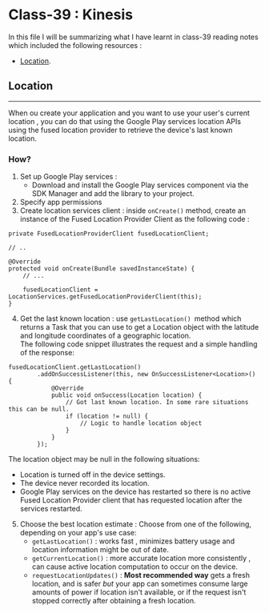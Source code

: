 # Class-39 : Kinesis


In this file I will be summarizing what I have learnt in class-39 reading notes which included the following resources :
- [Location](https://developer.android.com/training/location/retrieve-current).

## Location
***
When ou create your application and you want to use your user's current location , you can do that using the Google Play services location APIs using the fused location provider to retrieve the device's last known location.

### How?
1. Set up Google Play services :
    - Download and install the Google Play services component via the SDK Manager and add the library to your project. 
2. Specify app permissions 
3. Create location services client : inside `onCreate()` method, create an instance of the Fused Location Provider Client as the following code :
````
private FusedLocationProviderClient fusedLocationClient;

// ..

@Override
protected void onCreate(Bundle savedInstanceState) {
    // ...

    fusedLocationClient = LocationServices.getFusedLocationProviderClient(this);
}
````

4. Get the last known location : use `getLastLocation() `method which returns a Task that you can use to get a Location object with the latitude and longitude coordinates of a geographic location.  
The following code snippet illustrates the request and a simple handling of the response: 
`````
fusedLocationClient.getLastLocation()
        .addOnSuccessListener(this, new OnSuccessListener<Location>() {
            @Override
            public void onSuccess(Location location) {
                // Got last known location. In some rare situations this can be null.
                if (location != null) {
                    // Logic to handle location object
                }
            }
        });
`````
 The location object may be null in the following situations:
 - Location is turned off in the device settings.
 - The device never recorded its location.
 - Google Play services on the device has restarted so there is no active Fused Location Provider client that has requested location after the services restarted.

5. Choose the best location estimate : Choose from one of the following, depending on your app's use case:
    - `getLastLocation()` : works fast , minimizes battery usage and location information might be out of date.
    - `getCurrentLocation()` : more accurate location more consistently , can cause active location computation to occur on the device.
    - `requestLocationUpdates()` : **Most recommended way** gets a fresh location, and is safer *but* your app can sometimes consume large amounts of power if location isn't available, or if the request isn't stopped correctly after obtaining a fresh location.